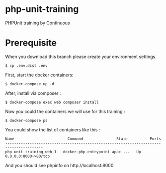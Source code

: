 # php-unit-training
PHPUnit training by Continuous

# Prerequisite
When you download this branch please create your environment settings.

    $ cp .env.dist .env

First, start the docker containers:

    $ docker-compose up -d

After, install via composer :

    $ docker-compose exec web composer install

Now you could  the containers we will use for this training :

    $ docker-compose ps

You could show the list of containers like this :

```
Name                        Command               State          Ports
---------------------------------------------------------------------------------------
php-unit-training_web_1   docker-php-entrypoint apac ...   Up      0.0.0.0:8000->80/tcp
```


And you should see phpinfo on http://localhost:8000